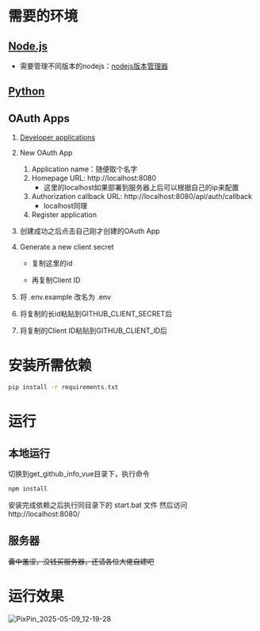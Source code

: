 # 需要的环境

## [Node.js](https://nodejs.org/zh-cn/download)

- 需要管理不同版本的nodejs：[nodejs版本管理器](https://github.com/coreybutler/nvm-windows)

## [Python](https://www.python.org/downloads/)

## OAuth Apps

1. [Developer applications](https://github.com/settings/developers)

2. New OAuth App

   1. Application name：随便取个名字
   2. Homepage URL: http://localhost:8080
      - 这里的localhost如果部署到服务器上后可以根据自己的ip来配置
   3. Authorization callback URL: http://localhost:8080/api/auth/callback
      - localhost同理
   4. Register application

3. 创建成功之后点击自己刚才创建的OAuth App

4. Generate a new client secret

   - 复制这里的id

   - 再复制Client ID

5. 将 .env.example 改名为 .env 

6. 将复制的长id粘贴到GITHUB_CLIENT_SECRET后

7. 将复制的Client ID粘贴到GITHUB_CLIENT_ID后



# 安装所需依赖

~~~sh
pip install -r requirements.txt
~~~

# 运行

## 本地运行

切换到get_github_info_vue目录下，执行命令

~~~sh
npm install
~~~



安装完成依赖之后执行同目录下的 start.bat 文件 然后访问 http://localhost:8080/

## 服务器

~~囊中羞涩，没钱买服务器，还请各位大佬自建吧~~

# 运行效果

![PixPin_2025-05-09_12-19-28](https://github.com/user-attachments/assets/fddae2da-beb9-477a-a064-4645527d6645)




